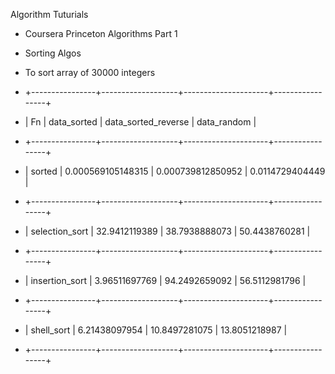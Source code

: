 Algorithm Tuturials

- Coursera Princeton Algorithms Part 1

- Sorting Algos
- To sort array of 30000 integers
- +----------------+-------------------+---------------------+-----------------+
- | Fn             | data_sorted       | data_sorted_reverse | data_random     |
- +----------------+-------------------+---------------------+-----------------+
- | sorted         | 0.000569105148315 | 0.000739812850952   | 0.0114729404449 |
- +----------------+-------------------+---------------------+-----------------+
- | selection_sort | 32.9412119389     | 38.7938888073       | 50.4438760281   |
- +----------------+-------------------+---------------------+-----------------+
- | insertion_sort | 3.96511697769     | 94.2492659092       | 56.5112981796   |
- +----------------+-------------------+---------------------+-----------------+
- | shell_sort     | 6.21438097954     | 10.8497281075       | 13.8051218987   |
- +----------------+-------------------+---------------------+-----------------+


